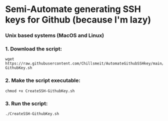 # Semi-Automate generating SSH keys for Github (because I'm lazy)
### Unix based systems (MacOS and Linux)
### 1. Download the script:
```
wget https://raw.githubusercontent.com/Chillsmeit/AutomateGithubSSHkey/main/CreateSSH-GithubKey.sh
```
### 2. Make the script executable:
```
chmod +x CreateSSH-GithubKey.sh
```
### 3. Run the script:
```
./CreateSSH-GithubKey.sh
```
